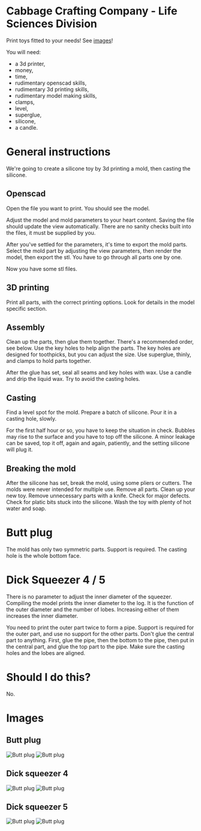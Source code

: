 # Cabbage Crafting Company - Life Sciences Division

Print toys fitted to your needs! See [images](#images)!

You will need:
 - a 3d printer,
 - money,
 - time,
 - rudimentary openscad skills,
 - rudimentary 3d printing skills,
 - rudimentary model making skills,
 - clamps,
 - level,
 - superglue,
 - silicone,
 - a candle.

# General instructions

We're going to create a silicone toy by 3d printing a mold, then casting the silicone.

## Openscad

Open the file you want to print. You should see the model.

Adjust the model and mold parameters to your heart content.
Saving the file should update the view automatically.
There are no sanity checks built into the files, it must be supplied by you.

After you've settled for the parameters, it's time to export the mold parts.
Select the mold part by adjusting the view parameters, then render the model, then export the stl.
You have to go through all parts one by one.

Now you have some stl files.

## 3D printing

Print all parts, with the correct printing options. Look for details in the model specific section.

## Assembly

Clean up the parts, then glue them together.
There's a recommended order, see below.
Use the key holes to help align the parts.
The key holes are designed for toothpicks, but you can adjust the size.
Use superglue, thinly, and clamps to hold parts together.

After the glue has set, seal all seams and key holes with wax.
Use a candle and drip the liquid wax.
Try to avoid the casting holes.

## Casting

Find a level spot for the mold.
Prepare a batch of silicone.
Pour it in a casting hole, slowly.

For the first half hour or so, you have to keep the situation in check.
Bubbles may rise to the surface and you have to top off the silicone.
A minor leakage can be saved, top it off, again and again, patiently, and the setting silicone will plug it.

## Breaking the mold

After the silicone has set, break the mold, using some pliers or cutters.
The molds were never intended for multiple use.
Remove all parts.
Clean up your new toy.
Remove unnecessary parts with a knife.
Check for major defects.
Check for platic bits stuck into the silicone.
Wash the toy with plenty of hot water and soap.

# Butt plug

The mold has only two symmetric parts.
Support is required.
The casting hole is the whole bottom face.

# Dick Squeezer 4 / 5

There is no parameter to adjust the inner diameter of the squeezer.
Compiling the model prints the inner diameter to the log.
It is the function of the outer diameter and the number of lobes.
Increasing either of them increases the inner diameter.

You need to print the outer part twice to form a pipe.
Support is required for the outer part, and use no support for the other parts.
Don't glue the central part to anything.
First, glue the pipe, then the bottom to the pipe, then put in the central part, and glue the top part to the pipe.
Make sure the casting holes and the lobes are aligned.

# Should I do this?

No.

# Images

## Butt plug

![Butt plug](/images/butt-plug.png)
![Butt plug](/images/butt-plug-mold.png)

## Dick squeezer 4

![Butt plug](/images/dick-squeezer-4-cross-section.png)
![Butt plug](/images/dick-squeezer-4-mold-cross-section.png)

## Dick squeezer 5

![Butt plug](/images/dick-squeezer-5-cross-section.png)
![Butt plug](/images/dick-squeezer-5-mold-cross-section.png)
